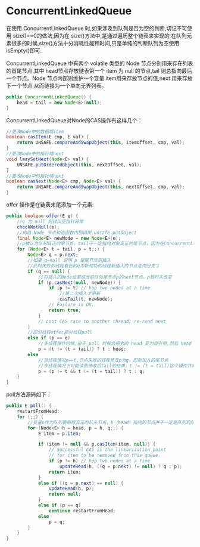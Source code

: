 # ConcurrentLinkedQueue

在使用 ConcurrentLinkedQueue 时,如果涉及到队列是否为空的判断,切记不可使用 size()==0的做法,因为在 size()方法中,是通过遍历整个链表来实现的,在队列元素很多的时候,size()方法十分消耗性能和时间,只是单纯的判断队列为空使用 isEmpty()即可.

ConcurrentLinkedQueue 中有两个 volatile 类型的 Node 节点分别用来存在列表的首尾节点,其中 head节点存放链表第一个 item 为 null 的节点,tail 则总指向最后一个节点。Node 节点内部则维护一个变量 item用来存放节点的值,next 用来存放下一个节点,从而链接为一个单向无界列表。

```java
public ConcurrentLinkedQueue() {
    head = tail = new Node<E>(null);
}
```

ConcurrentLinkedQueue对Node的CAS操作有这样几个：

```java
//更改Node中的数据域item   
boolean casItem(E cmp, E val) {
    return UNSAFE.compareAndSwapObject(this, itemOffset, cmp, val);
}
//更改Node中的指针域next
void lazySetNext(Node<E> val) {
    UNSAFE.putOrderedObject(this, nextOffset, val);
}
//更改Node中的指针域next
boolean casNext(Node<E> cmp, Node<E> val) {
    return UNSAFE.compareAndSwapObject(this, nextOffset, cmp, val);
}
```

offer 操作是在链表末尾添加一个元素:

```java
public boolean offer(E e) {
    //e 为 null 则抛出空指针异常
    checkNotNull(e);
    //构造 Node 节点构造函数内部调用 unsafe.putObject
    final Node<E> newNode = new Node<E>(e);
    //p被认为队列真正的尾节点，tail不一定指向对象真正的尾节点，因为在ConcurrentLinkedQueue中tail是被延迟更新的
    for (Node<E> t = tail, p = t;;) {
        Node<E> q = p.next;
        //如果 q=null 说明 p 是尾节点则插入
        //此时失败的线程看到的q为新成功的线程新插入的节点走向分支３
        if (q == null) {
            //将插入的Node设置成当前队列尾节点p的next节点，p暂时未改变
            if (p.casNext(null, newNode)) {
                if (p != t) // hop two nodes at a time
                    //第二次插入才更新
                    casTail(t, newNode);
                // Failure is OK.
                return true;
            }
            // Lost CAS race to another thread; re-read next
        }
        //部分线程offer部分线程poll
        else if (p == q)
            //多线程操作时候,由于 poll 时候会把老的 head 变为自引用,然后 head 的 next 变为新 head,所以这里需要重新找新的 head,因为新的 head 后面的节点才是激活的节点
            p = (t != (t = tail)) ? t : head;
        else
            //单线程情况p==t,节点失败的线程修改p为q，即新加入的尾节点
            //多线程情况下可能读到修改后tail的结果，t != (t = tail)这个操作并非一个原子操作，此时t也是队列真正的尾节点
            p = (p != t && t != (t = tail)) ? t : q;
    }
}
```

poll方法源码如下：

```csharp
public E poll() {
    restartFromHead:
    for (;;) {
        //变量p作为队列要删除真正的队头节点，h（head）指向的节点并不一定是队列的队头节点。
        for (Node<E> h = head, p = h, q;;) {
            E item = p.item;

            if (item != null && p.casItem(item, null)) {
                // Successful CAS is the linearization point
                // for item to be removed from this queue.
                if (p != h) // hop two nodes at a time
                    updateHead(h, ((q = p.next) != null) ? q : p);
                return item;
            }
            else if ((q = p.next) == null) {
                updateHead(h, p);
                return null;
            }
            else if (p == q)
                continue restartFromHead;
            else
                p = q;
        }
    }
}
```
